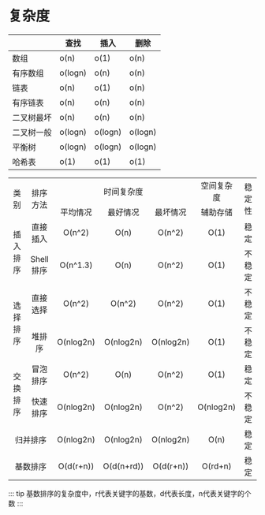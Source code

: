 # 复杂度

| | 查找 | 插入 | 删除|
|-|-|-|-|
|数组 | o(n)| o(1) | o(n)|
|有序数组 | o(logn)| o(n)| o(n)|
|链表 | o(n)| o(1)  | o(n)|
|有序链表 | o(n)| o(n)| o(n)
|二叉树最坏 | o(n)| o(n)| o(n)
|二叉树一般 | o(logn)| o(logn)| o(logn)
|平衡树 | o(logn)| o(logn) | o(logn)
|哈希表 | o(1)| o(1)| o(1)

<table style="text-align: center">
<tr>
<td rowspan="2">类别</td>
<td rowspan="2">排序方法</td>
<td colspan="3">时间复杂度</td>
<td>空间复杂度</td>
<td rowspan="2">稳定性</td>
</tr>
<tr>
<td>平均情况</td><td>最好情况</td><td>最坏情况</td><td>辅助存储</td>
</tr>
<tr>
<td rowspan="2">插入排序</td>
<td>直接插入</td><td>O(n^2)</td><td>O(n)</td><td>O(n^2)</td><td>O(1)</td><td>稳定</td>
</tr>
<tr>
<td>Shell排序</td><td>O(n^1.3)</td><td>O(n)</td><td>O(n^2)</td><td>O(1)</td><td>不稳定</td>
</tr>
<tr>
<td rowspan="2">选择排序</td>
<td>直接选择</td><td>O(n^2)</td><td>O(n^2)</td><td>O(n^2)</td><td>O(1)</td><td>不稳定</td>
</tr>
<tr>
<td>堆排序</td><td>O(nlog2n)</td><td>O(nlog2n)</td><td>O(nlog2n)</td><td>O(1)</td><td>不稳定</td>
</tr>
<tr>
<td rowspan="2">交换排序</td>
<td>冒泡排序</td><td>O(n^2)</td><td>O(n)</td><td>O(n^2)</td><td>O(1)</td><td>稳定</td>
</tr>
<tr>
<td>快速排序</td><td>O(nlog2n)</td><td>O(nlog2n)</td><td>O(n^2)</td><td>O(nlog2n)</td><td>不稳定</td>
</tr>
<tr>
<td colspan="2">归并排序</td>
<td>O(nlog2n)</td><td>O(nlog2n)</td><td>O(nlog2n)</td><td>O(n)</td><td>稳定</td>
</tr>
<tr>
<td colspan="2">基数排序</td>
<td>O(d(r+n))</td><td>O(d(n+rd))</td><td>O(d(r+n))</td><td>O(rd+n)</td><td>稳定</td>
</tr>
</table>

::: tip
基数排序的复杂度中，r代表关键字的基数，d代表长度，n代表关键字的个数
:::
